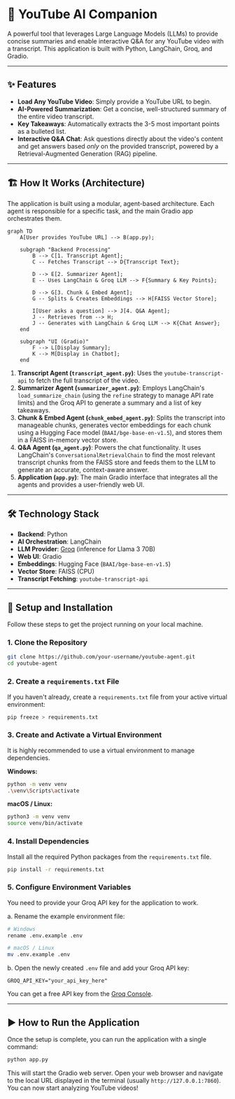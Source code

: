 # 🎥 YouTube AI Companion

A powerful tool that leverages Large Language Models (LLMs) to provide concise summaries and enable interactive Q&A for any YouTube video with a transcript. This application is built with Python, LangChain, Groq, and Gradio.


---

## ✨ Features

-   **Load Any YouTube Video**: Simply provide a YouTube URL to begin.
-   **AI-Powered Summarization**: Get a concise, well-structured summary of the entire video transcript.
-   **Key Takeaways**: Automatically extracts the 3-5 most important points as a bulleted list.
-   **Interactive Q&A Chat**: Ask questions directly about the video's content and get answers based *only* on the provided transcript, powered by a Retrieval-Augmented Generation (RAG) pipeline.

---

## 🏗️ How It Works (Architecture)

The application is built using a modular, agent-based architecture. Each agent is responsible for a specific task, and the main Gradio app orchestrates them.

```mermaid
graph TD
    A[User provides YouTube URL] --> B(app.py);

    subgraph "Backend Processing"
        B --> C[1. Transcript Agent];
        C -- Fetches Transcript --> D{Transcript Text};
        
        D --> E[2. Summarizer Agent];
        E -- Uses LangChain & Groq LLM --> F{Summary & Key Points};
        
        D --> G[3. Chunk & Embed Agent];
        G -- Splits & Creates Embeddings --> H[FAISS Vector Store];
        
        I[User asks a question] --> J[4. Q&A Agent];
        J -- Retrieves from --> H;
        J -- Generates with LangChain & Groq LLM --> K{Chat Answer};
    end

    subgraph "UI (Gradio)"
        F --> L[Display Summary];
        K --> M[Display in Chatbot];
    end
```

1.  **Transcript Agent (`transcript_agent.py`)**: Uses the `youtube-transcript-api` to fetch the full transcript of the video.
2.  **Summarizer Agent (`summarizer_agent.py`)**: Employs LangChain's `load_summarize_chain` (using the `refine` strategy to manage API rate limits) and the Groq API to generate a summary and a list of key takeaways.
3.  **Chunk & Embed Agent (`chunk_embed_agent.py`)**: Splits the transcript into manageable chunks, generates vector embeddings for each chunk using a Hugging Face model (`BAAI/bge-base-en-v1.5`), and stores them in a FAISS in-memory vector store.
4.  **Q&A Agent (`qa_agent.py`)**: Powers the chat functionality. It uses LangChain's `ConversationalRetrievalChain` to find the most relevant transcript chunks from the FAISS store and feeds them to the LLM to generate an accurate, context-aware answer.
5.  **Application (`app.py`)**: The main Gradio interface that integrates all the agents and provides a user-friendly web UI.

---

## 🛠️ Technology Stack

-   **Backend**: Python
-   **AI Orchestration**: LangChain
-   **LLM Provider**: [Groq](https://groq.com/) (inference for Llama 3 70B)
-   **Web UI**: Gradio
-   **Embeddings**: Hugging Face (`BAAI/bge-base-en-v1.5`)
-   **Vector Store**: FAISS (CPU)
-   **Transcript Fetching**: `youtube-transcript-api`

---

## 🚀 Setup and Installation

Follow these steps to get the project running on your local machine.

### 1. Clone the Repository

```bash
git clone https://github.com/your-username/youtube-agent.git
cd youtube-agent
```

### 2. Create a `requirements.txt` File

If you haven't already, create a `requirements.txt` file from your active virtual environment:
```bash
pip freeze > requirements.txt
```

### 3. Create and Activate a Virtual Environment

It is highly recommended to use a virtual environment to manage dependencies.

**Windows:**
```bash
python -m venv venv
.\venv\Scripts\activate
```

**macOS / Linux:**
```bash
python3 -m venv venv
source venv/bin/activate
```

### 4. Install Dependencies

Install all the required Python packages from the `requirements.txt` file.

```bash
pip install -r requirements.txt
```

### 5. Configure Environment Variables

You need to provide your Groq API key for the application to work.

a. Rename the example environment file:
```bash
# Windows
rename .env.example .env

# macOS / Linux
mv .env.example .env
```

b. Open the newly created `.env` file and add your Groq API key:
```
GROQ_API_KEY="your_api_key_here"
```
You can get a free API key from the [Groq Console](https://console.groq.com/keys).

---

## ▶️ How to Run the Application

Once the setup is complete, you can run the application with a single command:

```bash
python app.py
```

This will start the Gradio web server. Open your web browser and navigate to the local URL displayed in the terminal (usually `http://127.0.0.1:7860`). You can now start analyzing YouTube videos!